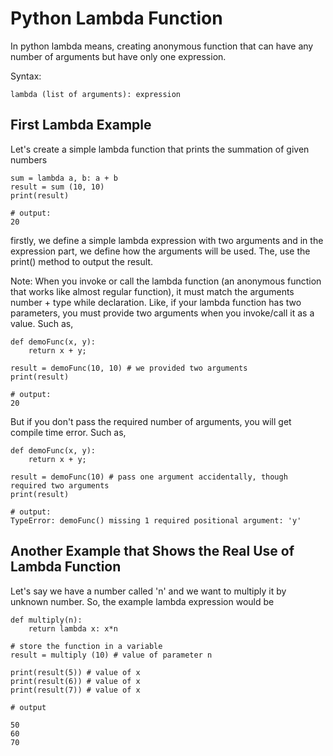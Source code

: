 # Python Lambda Function
In python lambda means, creating anonymous function that can have any number of arguments but have only one expression.

Syntax:

```
lambda (list of arguments): expression
```

## First Lambda Example

Let's create a simple lambda function that prints the summation of given numbers

```
sum = lambda a, b: a + b
result = sum (10, 10)
print(result)

# output:
20
```

firstly, we define a simple lambda expression with two arguments and in the expression part, we define how the arguments will be used. The, use the print() method to output the result.

Note: When you invoke or call the lambda function (an anonymous function that works like almost regular function), it must match the arguments number + type while declaration. Like, if your lambda function has two parameters, you must provide two arguments when you invoke/call it as a value. Such as,

```
def demoFunc(x, y):
    return x + y;

result = demoFunc(10, 10) # we provided two arguments
print(result)

# output:
20
```

But if you don't pass the required number of arguments, you will get compile time error. Such as,

```
def demoFunc(x, y):
    return x + y;

result = demoFunc(10) # pass one argument accidentally, though required two arguments
print(result)

# output:
TypeError: demoFunc() missing 1 required positional argument: 'y'
```

## Another Example that Shows the Real Use of Lambda Function

Let's say we have a number called 'n' and we want to multiply it by unknown number. So, the example lambda expression would be

```
def multiply(n):
    return lambda x: x*n

# store the function in a variable
result = multiply (10) # value of parameter n

print(result(5)) # value of x
print(result(6)) # value of x
print(result(7)) # value of x

# output 

50 
60
70
```


